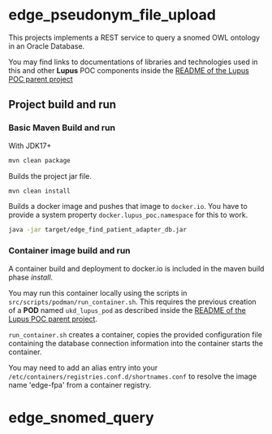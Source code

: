 # edge\_pseudonym\_file\_upload

This projects implements a REST service to query a snomed OWL ontology in an Oracle Database.

You may find links to documentations of libraries and technologies
used in this and other **Lupus** POC components inside the
[README of the Lupus POC parent project](https://github.com/StefanHoening/ukd_lupus_parent)

## Project build and run

### Basic Maven Build and run


With JDK17+

```bash
mvn clean package
```

Builds the project jar file.

```bash
mvn clean install
```

Builds a docker image and pushes that image to `docker.io`. You have to provide a system property `docker.lupus_poc.namespace` for this to work.

```bash
java -jar target/edge_find_patient_adapter_db.jar
```

### Container image build and run

A container build and deployment to docker.io is included in the maven build
phase *install*.

You may run this container locally using the scripts in
`src/scripts/podman/run_container.sh`. This requires the previous creation of a **POD** named
`ukd_lupus_pod` as described inside the
[README of the Lupus POC parent project](https://github.com/StefanHoening/ukd_lupus_parent).

`run_container.sh` creates a container, copies the provided configuration file 
containing the database connection information into the container starts the container.

You may need to add an alias entry into your `/etc/containers/registries.conf.d/shortnames.conf`
to resolve the image name 'edge-fpa' from a container registry.


# edge_snomed_query
